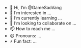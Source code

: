 - 👋 Hi, I’m @GameSaoVang
- 👀 I’m interested in ...
- 🌱 I’m currently learning ...
- 💞️ I’m looking to collaborate on ...
- 📫 How to reach me ...
- 😄 Pronouns: ...
- ⚡ Fun fact: ...

<!---
GameSaoVang/GameSaoVang is a ✨ special ✨ repository because its `README.md` (this file) appears on your GitHub profile.
You can click the Preview link to take a look at your changes.
--->
